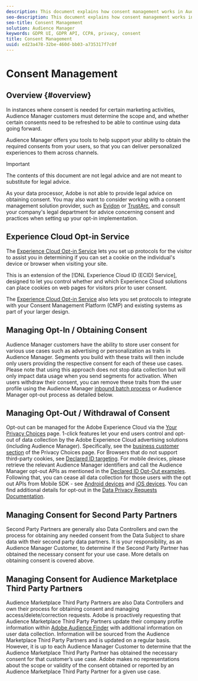 ```yaml
---
description: This document explains how consent management works in Audience Manager.
seo-description: This document explains how consent management works in Audience Manager.
seo-title: Consent Management
solution: Audience Manager
keywords: GDPR UI, GDPR API, CCPA, privacy, consent
title: Consent Management
uuid: ed23a478-32be-460d-bb03-a735317f7c0f
---
```


# Consent Management

## Overview {#overview}

In instances where consent is needed for certain marketing activities, Audience Manager customers must determine the scope and, and whether certain consents need to be refreshed to be able to continue using data going forward.

Audience Manager offers you tools to help support your ability to obtain the required consents from your users, so that you can deliver personalized experiences to them across channels.

>[!IMPORTANT]
>
> The contents of this document are not legal advice and are not meant to substitute for legal advice.
>
> As your data processor, Adobe is not able to provide legal advice on obtaining consent. You may also want to consider working with a consent management solution provider, such as [Evidon](https://theblog.adobe.com/evidon-builds-gdpr-universal-consent-integration-with-launch-by-adobe/) or [TrustArc](https://theblog.adobe.com/trustarc-builds-consent-integration-launch-adobe/), and consult your company's legal department for advice concerning consent and practices when setting up your opt-in implementation.

## Experience Cloud Opt-in Service

The [Experience Cloud Opt-in Service](https://docs.adobe.com/content/help/en/id-service/using/implementation/opt-in-service/optin-overview.html) lets you set up protocols for the visitor to assist you in determining if you can set a cookie on the individual's device or browser when visiting your site.

This is an extension of the [!DNL Experience Cloud ID (ECID) Service], designed to let you control whether and which Experience Cloud solutions can place cookies on web pages for visitors prior to user consent.

The [Experience Cloud Opt-in Service](https://docs.adobe.com/content/help/en/id-service/using/implementation/opt-in-service/optin-overview.html) also lets you set protocols to integrate with your Consent Management Platform (CMP) and existing systems as part of your larger design.

## Managing Opt-In / Obtaining Consent

Audience Manager customers have the ability to store user consent for various use cases such as advertising or personalization as traits in Audience Manager. Segments you build with these traits will then include only users providing the respective consent for each of these use cases. Please note that using this approach does not stop data collection but will only impact data usage when you send segments for activation. When users withdraw their consent, you can remove these traits from the user profile using the Audience Manager [inbound batch process](../../integration/sending-audience-data/batch-data-transfer-explained/inbound-file-contents.md) or Audience Manager opt-out process as detailed below.

## Managing Opt-Out / Withdrawal of Consent

Opt-out can be managed for the Adobe Experience Cloud via the [Your Privacy Choices](https://www.adobe.com/privacy/opt-out.html#customeruse) page. 1-click features let your end users control and opt-out of data collection by the Adobe Experience Cloud advertising solutions (including Audience Manager). Specifically, see the [business customer section](https://www.adobe.com/privacy/opt-out.html#customeruse) of the Privacy Choices page. For Browsers that do not support third-party cookies, see [Declared ID targeting](../../features/declared-ids.md#declared-id-targeting). For mobile devices, please retrieve the relevant Audience Manager identifiers and call the Audience Manager opt-out APIs as mentioned in the [Declared ID Opt-Out examples](../../features/declared-ids.md#opt-out-examples). Following that, you can cease all data collection for those users with the opt out APIs from Mobile SDK - see [Android devices](https://docs.adobe.com/content/help/en/mobile-services/android/gdpr-privacy-android/privacy.html) and [iOS devices](https://docs.adobe.com/content/help/en/mobile-services/ios/privacy-gdpr-ios/privacy.html). You can find additional details for opt-out in the [Data Privacy Requests Documentation](../../overview/data-security-and-privacy/data-privacy-requests.md).

## Managing Consent for Second Party Partners

Second Party Partners are generally also Data Controllers and own the process for obtaining any needed consent from the Data Subject to share data with their second party data partners. It is your responsibility, as an Audience Manager Customer, to determine if the Second Party Partner has obtained the necessary consent for your use case. More details on obtaining consent is covered above.

## Managing Consent for Audience Marketplace Third Party Partners

Audience Marketplace Third Party Partners are also Data Controllers and own their process for obtaining consent and managing access/delete/correction requests. Adobe is proactively requesting that Audience Marketplace Third Party Partners update their company profile information within [Adobe Audience Finder](https://www.adobe-audience-finder.com/) with additional information on user data collection. Information will be sourced from the Audience Marketplace Third Party Partners and is updated on a regular basis. However, it is up to each Audience Manager Customer to determine that the Audience Marketplace Third Party Partner has obtained the necessary consent for that customer’s use case. Adobe makes no representations about the scope or validity of the consent obtained or reported by an Audience Marketplace Third Party Partner for a given use case.

